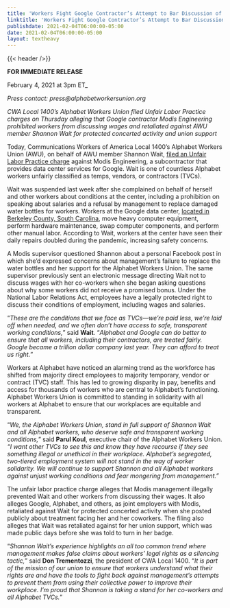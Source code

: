 ```yaml
---
title: 'Workers Fight Google Contractor’s Attempt to Bar Discussion of Wages'
linktitle: 'Workers Fight Google Contractor’s Attempt to Bar Discussion of Wages'
publishdate: 2021-02-04T06:00:00-05:00
date: 2021-02-04T06:00:00-05:00
layout: textheavy
---
```


{{< header />}}

**FOR IMMEDIATE RELEASE**

February 4, 2021 at 3pm ET\_

_Press contact: press@alphabetworkersunion.org_

_CWA Local 1400’s Alphabet Workers Union filed Unfair Labor Practice charges on Thursday alleging that Google contractor Modis Engineering prohibited workers from discussing wages and retaliated against AWU member Shannon Wait for protected concerted activity and union support_

Today, Communications Workers of America Local 1400’s Alphabet Workers Union (AWU), on behalf of AWU member Shannon Wait,
[filed an Unfair Labor Practice charge](/docs/press/press-kit/2021-02-04-Modis-Google-ULP-Charge.pdf) against Modis Engineering, a subcontractor that provides data center services for Google. Wait is one of countless Alphabet workers unfairly classified as temps, vendors, or contractors (TVCs).

Wait was suspended last week after she complained on behalf of herself and other workers about conditions at the center, including a prohibition on speaking about salaries and a refusal by management to replace damaged water bottles for workers. Workers at the Google data center, [located in Berkeley County, South Carolina](https://www.google.com/about/datacenters/locations/berkeley-county/), move heavy computer equipment, perform hardware maintenance, swap computer components, and perform other manual labor. According to Wait, workers at the center have seen their daily repairs doubled during the pandemic, increasing safety concerns.

A Modis supervisor questioned Shannon about a personal Facebook post in which she’d expressed concerns about management’s failure to replace the water bottles and her support for the Alphabet Workers Union. The same supervisor previously sent an electronic message directing Wait not to discuss wages with her co-workers when she began asking questions about why some workers did not receive a promised bonus. Under the National Labor Relations Act, employees have a legally protected right to discuss their conditions of employment, including wages and salaries.

“_These are the conditions that we face as TVCs—we’re paid less, we’re laid off when needed, and we often don’t have access to safe, transparent working conditions,_” said **Wait**. “_Alphabet and Google can do better to ensure that all workers, including their contractors, are treated fairly. Google became a trillion dollar company last year. They can afford to treat us right._”

Workers at Alphabet have noticed an alarming trend as the workforce has shifted from majority direct employees to majority temporary, vendor or contract (TVC) staff. This has led to growing disparity in pay, benefits and access for thousands of workers who are central to Alphabet’s functioning. Alphabet Workers Union is committed to standing in solidarity with all workers at Alphabet to ensure that our workplaces are equitable and transparent.

“_We, the Alphabet Workers Union, stand in full support of Shannon Wait and all Alphabet workers, who deserve safe and transparent working conditions,_” said **Parul Koul**, executive chair of the Alphabet Workers Union. _“I want other TVCs to see this and know they have recourse if they see something illegal or unethical in their workplace. Alphabet’s segregated, two-tiered employment system will not stand in the way of worker solidarity. We will continue to support Shannon and all Alphabet workers against unjust working conditions and fear mongering from management.”_

The unfair labor practice charge alleges that Modis management illegally prevented Wait and other workers from discussing their wages. It also alleges Google, Alphabet, and others, as joint employers with Modis, retaliated against Wait for protected concerted activity when she posted publicly about treatment facing her and her coworkers. The filing also alleges that Wait was retaliated against for her union support, which was
made public days before she was told to turn in her badge.

“_Shannon Wait’s experience highlights an all too common trend where management makes false claims about workers’ legal rights as a silencing tactic,_” said **Don Trementozzi**, the president of CWA Local 1400. “_It is part of the mission of our union to ensure that workers understand what their rights are and have the tools to fight back against management’s attempts to prevent them from using their collective power to improve their workplace. I’m proud that Shannon is taking a stand for her co-workers and all Alphabet TVCs._”

